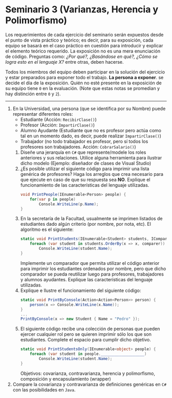 # Seminario 3 (Varianzas, Herencia y Polimorfismo)

Los requerimientos de cada ejercicio del seminario serán expuestos desde el punto de vista práctico y teórico; es decir, para su exposición, cada equipo se basará en el caso práctico en cuestión para introducir y explicar el elemento teórico requerido. La exposición no es una mera enunciación de código. Preguntas como: _¿Por qué?, ¿Basándose en qué?, ¿Cómo se logra esto en el lenguaje X?_ entre otras, deben hacerse.

Todos los miembros del equipo deben participar en la solución del ejercicio y estar preparados para exponer todo el trabajo. **La persona a exponer**. se decide el día de la exposición. Quién no esté presente en la exposición de su equipo tiene `0` en la evaluación. (Note que estas notas se promedian y hay distinción entre `0` y `2`).

---

1. En la Universidad, una persona (que se identifica por su Nombre) puede representar diferentes roles:
    * Estudiante (Acción: `RecibirClase()`)
    * Profesor (Acción: `ImpartirClase()`)
    * Alumno Ayudante (Estudiante que no es profesor pero actúa como tal en un momento dado, es decir, puede realizar `ImpartirClase()`)
    * Trabajador (no todo trabajador es profesor, pero sí todos los profesores son trabajadores. Acción: `CobrarSalario()`)
    1. Diseñe una jerarquía en `C#` que represente/modele los roles anteriores y sus relaciones. Utilice alguna herramienta para ilustrar dicho modelo (Ejemplo: diseñador de clases de Visual Studio)
    1. ¿Es posible utilizar el siguiente código para imprimir una lista genérica de profesores? Haga los arreglos que crea necesario para que ejecute en caso de que su respuesta sea **NO**. Explique el funcionamiento de las características del lenguaje utilizadas.
        ```csharp
        void PrintPeople(IEnumerable<Person> people) {
            for(var p in people)
                Console.WriteLine(p.Name);
        }
        ```
    1. En la secretaría de la Facultad, usualmente se imprimen listados de estudiantes dado algún criterio (por nombre, por nota, etc). El algoritmo es el siguiente:
        ```csharp
        static void PrintStudents(IEnumerable<Student> students, IComparer<Student> comparer) {
            foreach (var student in students.OrderBy(x => x, comparer))
                Console.WriteLine(student.Name);
        }
        ```
        Implemente un comparador que permita utilizar el código anterior para imprimir los estudiantes ordenados por nombre, pero que dicho comparador se pueda reutilizar luego para profesores, trabajadores y alumnos ayudantes. Explique las características del lenguaje utilizadas.
    1. Explique e llustre el funcionamiento del siguiente código:
        ```csharp
        static void PrintByConsole(Action<Action<Person>> person) {
            person(x => Console.WriteLine(x.Name));
        }
        ...
        PrintByConsole(x => new Student { Name = "Pedro" });
        ```
    1. El siguiente código recibe una colección de personas que pueden ejercer cualquier rol pero se quieren imprimir sólo los que son estudiantes. Complete el espacio para cumplir dicho objetivo.
        ```csharp
        static void PrintStudentsOnly(IEnumerable<object> people) {
            foreach (var student in people.___________________)
                Console.WriteLine(student.Name);
        }
        ```
        Objetivos: covarianza, contravarianza, herencia y polimorfismo, composición y encapsulamiento (wrapper)
1. Compare la covarianza y contravarianza de definiciones genéricas en `C#` con las posibilidades en `Java`.
